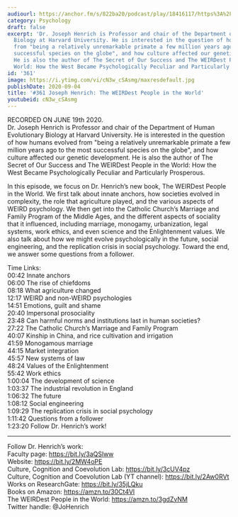 ```yaml
---
audiourl: https://anchor.fm/s/822ba20/podcast/play/18416117/https%3A%2F%2Fd3ctxlq1ktw2nl.cloudfront.net%2Fstaging%2F2020-7-22%2F03f8400a-26ef-83de-ae04-cfb14acc5894.m4a
category: Psychology
draft: false
excerpt: 'Dr. Joseph Henrich is Professor and chair of the Department of Human Evolutionary
  Biology at Harvard University. He is interested in the question of how humans evolved
  from "being a relatively unremarkable primate a few million years ago to the most
  successful species on the globe", and how culture affected our genetic development.
  He is also the author of The Secret of Our Success and The WEIRDest People in the
  World: How the West Became Psychologically Peculiar and Particularly Prosperous.'
id: '361'
image: https://i.ytimg.com/vi/cN3w_cSAsmg/maxresdefault.jpg
publishDate: 2020-09-04
title: '#361 Joseph Henrich: The WEIRDest People in the World'
youtubeid: cN3w_cSAsmg
---
```

<div class="timelinks">

RECORDED ON JUNE 19th 2020.  
Dr. Joseph Henrich is Professor and chair of the Department of Human Evolutionary Biology at Harvard University. He is interested in the question of how humans evolved from "being a relatively unremarkable primate a few million years ago to the most successful species on the globe", and how culture affected our genetic development. He is also the author of The Secret of Our Success and The WEIRDest People in the World: How the West Became Psychologically Peculiar and Particularly Prosperous.

In this episode, we focus on Dr. Henrich’s new book, The WEIRDest People in the World. We first talk about innate anchors, how societies evolved in complexity, the role that agriculture played, and the various aspects of WEIRD psychology. We then get into the Catholic Church’s Marriage and Family Program of the Middle Ages, and the different aspects of sociality that it influenced, including marriage, monogamy, urbanization, legal systems, work ethics, and even science and the Enlightenment values. We also talk about how we might evolve psychologically in the future, social engineering, and the replication crisis in social psychology. Toward the end, we answer some questions from a follower.

Time Links:  
<time>00:42</time> Innate anchors  
<time>06:00</time> The rise of chiefdoms  
<time>08:18</time> What agriculture changed  
<time>12:17</time> WEIRD and non-WEIRD psychologies  
<time>14:51</time> Emotions, guilt and shame  
<time>20:40</time> Impersonal prosociality  
<time>23:48</time> Can harmful norms and institutions last in human societies?  
<time>27:22</time> The Catholic Church’s Marriage and Family Program  
<time>40:07</time> Kinship in China, and rice cultivation and irrigation  
<time>41:59</time> Monogamous marriage  
<time>44:15</time> Market integration  
<time>45:57</time> New systems of law  
<time>48:24</time> Values of the Enlightenment  
<time>55:42</time> Work ethics  
<time>1:00:04</time> The development of science  
<time>1:03:37</time> The industrial revolution in England  
<time>1:06:32</time> The future  
<time>1:08:12</time> Social engineering  
<time>1:09:29</time> The replication crisis in social psychology  
<time>1:11:42</time> Questions from a follower  
<time>1:23:20</time> Follow Dr. Henrich’s work!

---

Follow Dr. Henrich’s work:  
Faculty page: https://bit.ly/3aQSlww  
Website: https://bit.ly/2MW4oPE  
Culture, Cognition and Coevolution Lab: https://bit.ly/3cUV4pz  
Culture, Cognition and Coevolution Lab (YT channel): https://bit.ly/2Aw0RVt  
Works on ResearchGate: https://bit.ly/35jLQku  
Books on Amazon: https://amzn.to/30Ct4Vl  
The WEIRDest People in the World: https://amzn.to/3gdZvNM  
Twitter handle: @JoHenrich
</div>

